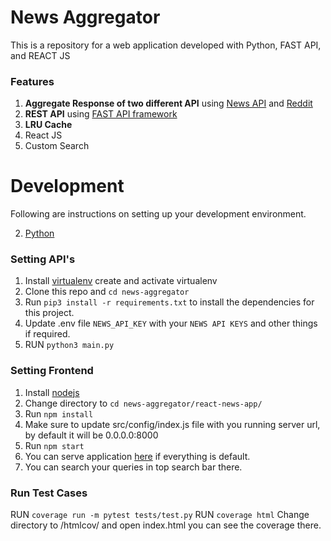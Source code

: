 # News Aggregator

This is a repository for a web application developed with Python, FAST API, and REACT JS

### Features

1. **Aggregate Response of two different API** using [News API](https://newsapi.org/) and [Reddit](https://www.reddit.com/dev/api/)
2. **REST API** using [FAST API framework](https://github.com/tiangolo/fastapi)
3. **LRU Cache**
4. React JS
6. Custom Search

# Development

Following are instructions on setting up your development environment.

2. [Python](https://www.python.org/downloads/release/python-365/)

### Setting API's 

1. Install [virtualenv](https://pypi.org/project/virtualenv/) create and activate virtualenv
2. Clone this repo and `cd news-aggregator`
3. Run `pip3 install -r requirements.txt` to install the dependencies for this project.
4. Update .env file `NEWS_API_KEY` with your `NEWS API KEYS` and other things if required.
5. RUN `python3 main.py`

### Setting Frontend

1. Install [nodejs](https://nodejs.org/en/)
2. Change directory to `cd news-aggregator/react-news-app/`
3. Run `npm install`
4. Make sure to update src/config/index.js file with you running server url, by default it will be 0.0.0.0:8000
5. Run `npm start`
6. You can serve application [here](http://localhost:3000/) if everything is default.
7. You can search your queries in top search bar there.

### Run Test Cases
RUN `coverage run -m pytest tests/test.py`
RUN `coverage html`
Change directory to /htmlcov/ and open index.html you can see the coverage there.
